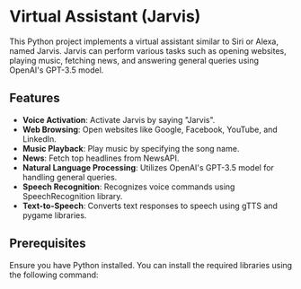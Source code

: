 # Virtual Assistant (Jarvis)

This Python project implements a virtual assistant similar to Siri or Alexa, named Jarvis. Jarvis can perform various tasks such as opening websites, playing music, fetching news, and answering general queries using OpenAI's GPT-3.5 model.

## Features

- **Voice Activation**: Activate Jarvis by saying "Jarvis".
- **Web Browsing**: Open websites like Google, Facebook, YouTube, and LinkedIn.
- **Music Playback**: Play music by specifying the song name.
- **News**: Fetch top headlines from NewsAPI.
- **Natural Language Processing**: Utilizes OpenAI's GPT-3.5 model for handling general queries.
- **Speech Recognition**: Recognizes voice commands using SpeechRecognition library.
- **Text-to-Speech**: Converts text responses to speech using gTTS and pygame libraries.

## Prerequisites

Ensure you have Python installed. You can install the required libraries using the following command:
